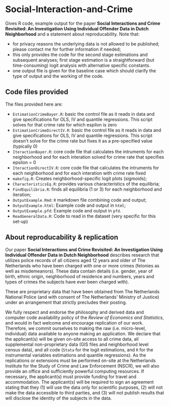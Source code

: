 # Social-Interaction-and-Crime

Gives R code, example output for the paper **Social Interactions and Crime Revisited: An Investigation Using Individual Offender Data in Dutch Neighborhood** and a statement about reproducability. Note that:
- for privacy reasons the underlying data is not allowed to be published; please contact me for further information if needed;
- this only provides the code for the second stage estimations and subsequent analyses; first stage estimation is a straightforward (but time-consuming) logit analysis with alternative specific constants.
- one output file is given for the baseline case which should clarify the type of output and the working of the code.

## Code files provided

The files provided here are:
- `EstimationCrimeBayer.R`: basic the control file as it reads in data and give specifications for OLS, IV and quantile regressions. This script solves for that crime rate for which espilon is zero
- `EstimationCrimeDirectIV.R`: basic the control file as it reads in data and give specifications for OLS, IV and quantile regressions. This script doesn't solve for the crime rate but fixes it as a pre-specified value (typically 0)
- `IteractionBayer.R`: core code file that calculates the intruments for each neighborhood and for each interation solved for crime rate that specifies epsilon = 0
- `IteractionDirectIV.R`: core code file that calculates the intruments for each neighborhood and for each interation with crime rate fixed
- `makefig.R`: Creates neighborhood-specific logit plots (sigmoids);
- `CharacteristicsEq.R`: provides various characteristics of the equilibria;
- `FindEquilibria.R`: finds all equilibria (1 or 3) for each neighborhood and iteration;
- `OutputExample.Rmd`: `R` markdown file combining code and output;
- `OutputExample.html`: Example code and output in `html`;
- `OutputExample.pfd`: Example code and output in `pfd`.
- `ReadGeneralData.R`: Code to read in the dataset (very specific for this set-up)

## About reproducability & replication

Our paper **Social Interactions and Crime Revisited: An Investigation Using Individual Offender Data in Dutch Neighborhood** describes research that utilizes police records of all citizens aged 12 years and older of The Netherlands who have been charged with one or more crimes (felonies as well as misdemeanors). These data contain details (i.e. gender, year of birth, ethnic origin, neighborhood of residence and numbers, years and types of crimes the subjects have ever been charged with).  

These are proprietary data that have been obtained from The Netherlands National Police (and with consent of The Netherlands' Ministry of Justice) under an arrangement that strictly precludes their posting. 

We fully respect and endorse the philosophy and derived data and computer code availability policy of the *Review of Economics and Statistics*, and would in fact welcome and encourage replication of our work. Therefore, we commit ourselves to making the raw (i.e. micro-level, individual) data available to anyone making an application. We declare that the applicant(s) will be given on-site access to all crime data, all supplemental non-proprietary data (GIS files and neighborhood level census data), and all code (`Stata` for the logit estimations, and `R` for the instrumental variables estimations and quantile regressions). As the replications or extensions must be performed on-site at the Netherlands Institute for the Study of Crime and Law Enforcement (NSCR), we will also provide an office and sufficiently powerful computing resources. If necessary, the applicant(s) must provide funding for travel and accommodation. The applicant(s) will be required to sign an agreement stating that they (1) will use the data only for scientific purposes, (2) will not make the data accessible to third parties, and (3) will not publish results that will disclose the identity of the subjects in the data. 
